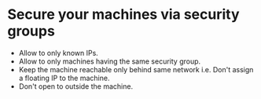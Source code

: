 # Secure your machines via security groups

- Allow to only known IPs.
- Allow to only machines having the same security group.
- Keep the machine reachable only behind same network i.e. Don't assign a floating IP to the machine.
- Don't open to outside the machine.
